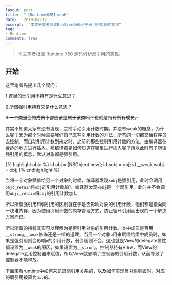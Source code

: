 ```yaml
---
layout: post
title:  "【Runtime源码】weak"
date:   2019-04-12
excerpt:  "本文是笔者阅读Runtime源码关于弱引用实现的笔记"
tag:
- Runtime
comments: true
---
```


> 本文笔者根据 Runtime 750 源码分析弱引用的实现。

## 开始

这里笔者先提出几个疑问：

1.这里的弱引用不持有是什么意思？

2.所谓强引用持有又是什么意思？

~~3.一个类里面的成员不都应该是属于该类吗？也就是持有所有成员。~~

其实不知道大家有没有发现，之前手动引用计数时期，并没有weak的概念，为什么呢？因为那个时候需要我们自己去写引用计数的方法，所有的一切都交给程序员去控制。而自动引用计数到来之时，之前的那些控制引用计数的方法，由编译器在合适的地方进行插入。那编译器是如何知道在哪里进行插入呢？所以此时有了所谓强引用的概念，默认对象都是强引用。

{% highlight objc %}
id obj = [NSObject new];
id sobj = obj;
id __weak wobj = obj;
{% endhighlight %}

当将一个对象赋值给另一个对象的时候，编译器发现`sobj`是强引用，此时会调用`objc_retain`将`obj`的引用计数加1。编译器发现`wobj`是一个弱引用，此时并不会调用`objc_retain`将`obj`的引用计数加1。

所以所谓强引用和弱引用的区别就在于是否影响对象的引用计数，他们都是指向同一块堆内存，因为使用引用计数的内存管理方式，防止循环引用而出现的一个解决方案而已。

所以所谓的持有其实可以理解为是否引用对象的引用计数。类中成员是否用`__strong`,`__weak`修饰还是一样的道理，当另一个对象`o`用来赋值给类中成员时，如果是强引用则会影响`o`的引用计数，弱引用则不会。这也就是View的delegate属性都设置为`__weak`的原因，如果设置为`__strong`，控制器持有View，而View的delegate会用控制器来赋值，所以View就影响了控制器的引用计数，从而导致了控制器不能释放。

下面来看runtime中如何来记录弱引用关系的，以及如何实现当对象销毁时，对应的弱引用被置为`nil`的。

## 





